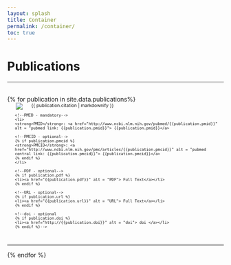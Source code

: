 ```yaml
---
layout: splash
title: Container
permalink: /container/
toc: true
---
```

<h1>Publications</h1>
<hr>
<br>
<!--SOLUTION TO OVERFLOW PROBLEM: https://stackoverflow.com/questions/19695784/how-can-i-make-bootstrap-columns-all-the-same-height-->

<style>
.row{
    overflow: hidden; 
}

[class*="col-"]{
    margin-bottom: -99999px;
    padding-bottom: 99999px;
}
</style>


<div class="container-fluid">
{% for publication in site.data.publications%}

<div class="row justify-content-between" style="padding-top: 60px; margin-top: -60px;">
  <div class="clearfix hidden-sm-up"></div>
  <div class="col-4">
  <!--<div class="my-img"><img src='http://via.placeholder.com/250x250' align="left" hspace="20"></div>-->
  
  <img class = "img-responsive" src = "{{publication.image}}" style="max-width: 250px" hspace="20" align="left">
  
  </div>
  <div class="clearfix hidden-sm-up"></div>
  <div class="col-8-auto" style="font-size:75%">
  {{ publication.citation | markdownify }}
  <ul style="list-style-type:none">
    
    <!--PMID - mandatory-->
    <li> 
    <strong>PMID</strong>: <a href="http://www.ncbi.nlm.nih.gov/pubmed/{{publication.pmid}}" alt = "pubmed link: {{publication.pmid}}"> {{publication.pmid}}</a>  
    
    <!--PMCID - optional-->
    {% if publication.pmcid %}
	<strong>PMCID</strong>: <a href="http://www.ncbi.nlm.nih.gov/pmc/articles/{{publication.pmcid}}" alt = "pubmed central link: {{publication.pmcid}}"> {{publication.pmcid}}</a>
	{% endif %}
	</li>
    
    <!--PDF - optional-->
    {% if publication.pdf %}
	<li><a href="{{publication.pdf}}" alt = "PDF"> Full Text</a></li>
	{% endif %}
    
    <!--URL - optional-->
    {% if publication.url %}
	<li><a href="{{publication.url}}" alt = "URL"> Full Text</a></li>
	{% endif %}
	
	<!--doi - optional
    {% if publication.doi %}
	<li><a href="http://{{publication.doi}}" alt = "doi"> doi </a></li>
	{% endif %}-->
    
  </ul>
  <br>
  </div>
</div> 
<hr>
{% endfor %}
</div>

